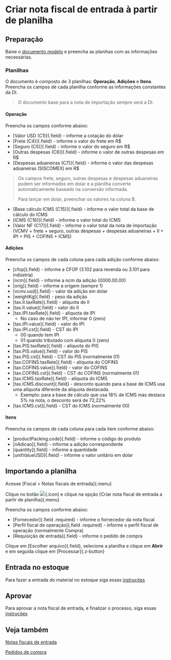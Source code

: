 # Criar nota fiscal de entrada à partir de planilha

## Preparação 

Baixe o [documento modelo](incomingInvoiceOpCreateFromSpreadsheet.xlsx) e preencha as planihas com as informações necessárias.

### Planilhas

O documento é composto de 3 planilhas: **Operação**, **Adições** e **Itens**. Preencha os campos de cada planilha conforme as informações constantes da DI.

>O documento base para a nota de importação sempre será a DI.


#### Operação

Preencha os campos conforme abaixo:

* [Valor USD (C1)]{.field} - informe a cotação do dólar
* [Frete (C4)]{.field} - informe o valor do frete em R$
* [Seguro (C5)]{.field} - informe o valor do seguro em R$
* [Outras despesas (C6)]{.field} - informe o valor de outras despesas em R$
* [Despesas aduaneiras (C7)]{.field} - informe o valor das despesas aduaneiras (SISCOMEX) em R$

> Os campos frete, seguro, outras despesas e despesas aduaneiras podem ser informados em dolar e a planilha converte automaticamente baseado na conversão informada.
>
>Para lançar em dolar, preenchar os valores na coluna B.

* [Base cálculo ICMS (C15)]{.field} - informe o valor total da base de cálculo do ICMS
* [ICMS (C16)]{.field} - informe o valor total do ICMS 
* [Valor NF (C17)]{.field} - informe o valor total da nota de importação (VCMV + frete + seguro, outras despesas + despesas aduaneiras + II + IPI + PIS + COFINS + ICMS)

#### Adições

Preencha os campos de cada coluna para cada adição conforme abaixo:

* [cfop]{.field} - informe a CFOP (3.102 para revenda ou 3.101 para indústria)
* [ncm]{.field} - informe a ncm da adição (0000.00.00)
* [orig]{.field} - informe a origem (sempre 1)
* [vcmv.usd]{.field} - valor da adição em dolar 
* [weightKg]{.field} - peso da adição
* [tax.II.taxRate]{.field} - alíquota de II
* [tax.II.value]{.field} - valor do II
* [tax.IPI.taxRate]{.field} - alíquota de IPI
    * No caso de não ter IPI, informar 0 (zero)
* [tax.IPI.value]{.field} - valor do IPI
* [tax.IPI.cst]{.field} - CST do IPI
    * 00 quando tem IPI
    * 01 quando tributado com alíquota 0 (zero)
* [tax.PIS.taxRate]{.field} - alíquota do PIS 
* [tax.PIS.value]{.field} - valor do PIS
* [tax.PIS.cst]{.field} - CST do PIS (normalmente 01)
* [tax.COFINS.taxRate]{.field} - alíquota do COFINS
* [tax.COFINS.value]{.field} - valor do COFINS
* [tax.COFINS.cst]{.field} - CST do COFINS (normalmente 01)
* [tax.ICMS.taxRate]{.field} - alíquota do ICMS
* [tax.ICMS.discount]{.field} - desconto quando para a base de ICMS usa uma alíquota diferente da alíquota destacada.
    * Exemplo: para a base de cálculo que usa 18% de ICMS mas destaca 5% na nota, o desconto será de 72,22%
* [tax.ICMS.cst]{.field} - CST do ICMS (normalmente 00)

#### Itens

Preencha os campos de cada coluna para cada item conforme abaixo:

* [productPacking.code]{.field} - informe o código do produto
* [nAdicao]{.field} - informe a adição correspondente
* [quantity]{.field} - informe a quantidade
* [unitValueUSD]{.field} - informe o valor unitário em dolar

## Importando a planilha

Acesse [Fiscal > Notas fiscais de entrada]{.menu} 

Clique no botão ![](https://static.zenerp.app.br/icons/action-more-toolbar.svg){.icon} e clique na opção [Criar nota fiscal de entrada a partir de planilha]{.menu}

Preencha os campos conforme abaixo:

* [Fornecedor]{.field .required} - informe o fornecedor da nota fiscal
* [Perfil fiscal de operação]{.field .required} - informe o perfil fiscal de operação (normalmente Compra)
* [Requisição de entrada]{.field} - informe o pedido de compra

Clique em [Escolher arquivo]{.field}, selecione a planilha e clique em **Abrir** e em seguida clique em [Processar]{.z-button}

## Entrada no estoque

Para fazer a entrada do material no estoque siga essas [instruções](/material/incomingListOpImport)

## Aprovar

Para aprovar a nota fiscal de entrada, e finalizar o processo, siga essas [instruções](/fiscal/incomingInvoice/incomingInvoice)

## Veja também

[Notas fiscais de entrada](/fiscal/incomingInvoice)

[Pedidos de compra](/purchase/purchase)

